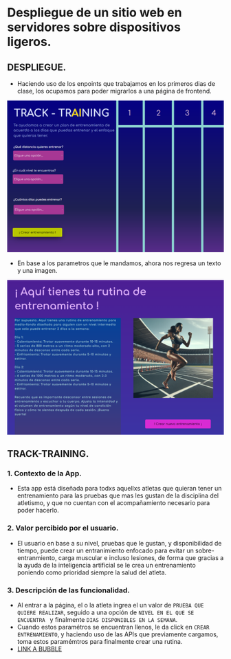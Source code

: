 # Despliegue de un sitio web en servidores sobre dispositivos ligeros.

## DESPLIEGUE.

- Haciendo uso de los enpoints que trabajamos en los primeros dias de clase, los ocupamos para poder migrarlos a una página de frontend.

![IndexFrontEnd](./../imagenes/despliegue/index.png)

- En base a los parametros que le mandamos, ahora nos regresa un texto y una imagen.

![ResultadoFrontEnd](./../imagenes/despliegue/resultado.png)

## TRACK-TRAINING.

### 1. Contexto de la App.

- Esta app está diseñada para todxs aquellxs atletas que quieran tener un entrenamiento para las pruebas que mas les gustan de la disciplina del atletismo, y que no cuentan con el acompañamiento necesario para poder hacerlo.

### 2. Valor percibido por el usuario.
- El usuario en base a su nivel, pruebas que le gustan, y disponibilidad de tiempo, puede crear un entranimiento enfocado para evitar un sobre-entranmiento, carga muscular e incluso lesiones, de forma que gracias a la ayuda de la inteligencia artificial se le crea un entrenamiento poniendo como prioridad siempre la salud del atleta.

### 3. Descripción de las funcionalidad.
- Al entrar a la página, el o la atleta ingrea el un valor de `PRUEBA QUE QUIERE REALIZAR`, seguido a una opción de `NIVEL EN EL QUE SE ENCUENTRA ` y finalmente `DIAS DISPONIBLES EN LA SEMANA`.
- Cuando estos paramétros se encuentran llenos, le da click en `CREAR ENTRENAMIENTO`, y haciendo uso de las APIs que previamente cargamos, toma estos paramémtros para finalmente crear una rutina.
- [LINK A BUBBLE](https://track-training.bubbleapps.io/version-test/?debug_mode=true)
